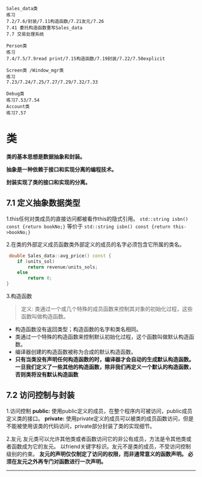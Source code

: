 
    Sales_data类
    练习
    7.2/7.6/封装/7.11构造函数/7.21友元/7.26
    7.41 委托构造函数重写Sales_data
    7.7 交易处理系统

    Person类
    练习
    7.4/7.5/7.9read print/7.15构造函数/7.19封装/7.22/7.50explicit

    Screen类 /Window_mgr类
    练习
    7.23/7.24/7.25/7.27/7.29/7.32/7.33

    Debug类
    练习7.53/7.54
    Account类
    练习7.57


# 类
**类的基本思想是数据抽象和封装。**

**抽象是一种依赖于接口和实现分离的编程技术。**

**封装实现了类的接口和实现的分离。**

## 7.1 定义抽象数据类型
1.this任何对类成员的直接访问都被看作this的隐式引用。
 `std::string isbn() const {return bookNo;}`
 等价于
 `std::string isbn() const {return this->bookNo;}`

2.在类的外部定义成员函数类外部定义的成员的名字必须包含它所属的类名。
```cpp
 double Sales_data::avg_price() const {
	if (units_sol)
		return revenue/units_sols;
	else
		return 0;
}
```
3.构造函数
 >定义: 类通过一个或几个特殊的成员函数来控制其对象的初始化过程，这些函数叫做构造函数。

 - 构造函数没有返回类型；构造函数的名字和类名相同。
 - 类通过一个特殊的构造函数来控制默认初始化过程，这个函数叫做默认构造函数。
 - 编译器创建的构造函数被称为合成的默认构造函数。
 - **只有当类没有声明任何构造函数的时，编译器才会自动的生成默认构造函数。
  一旦我们定义了一些其他的构造函数，除非我们再定义一个默认的构造函数，否则类将没有默认构造函数**



## 7.2 访问控制与封装
1.访问控制
 **public:**  使用public定义的成员，在整个程序内可被访问，public成员定义类的接口。 
 **private:** 使用private定义的成员可以被类的成员函数访问，但是不能被使用该类的代码访问，private部分封装了类的实现细节。 

2.友元
 友元类可以允许其他类或者函数访问它的非公有成员，方法是令其他类或者函数成为它的友元。
 以friend关键字标识。友元不是类的成员，不受访问控制级别的约束。
 **友元的声明仅仅制定了访问的权限，而非通常意义的函数声明。
 必须在友元之外再专门对函数进行一次声明。**

---
## 



